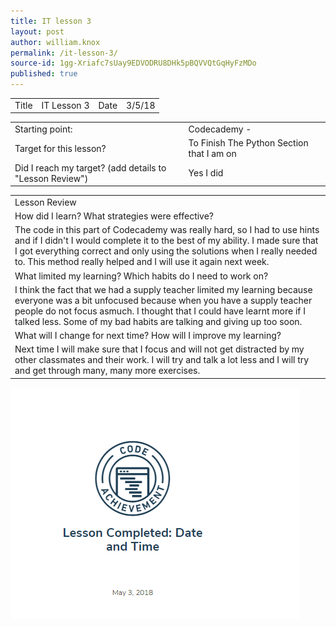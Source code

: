 ```yaml
---
title: IT lesson 3
layout: post
author: william.knox
permalink: /it-lesson-3/
source-id: 1gg-Xriafc7sUay9EDVODRU8DHk5pBQVVQtGqHyFzMDo
published: true
---
```

<table>
  <tr>
    <td>Title</td>
    <td>IT Lesson 3</td>
    <td>Date</td>
    <td>3/5/18</td>
  </tr>
</table>


<table>
  <tr>
    <td>Starting point:</td>
    <td>Codecademy -</td>
  </tr>
  <tr>
    <td>Target for this lesson?</td>
    <td>To Finish The Python Section that I am on </td>
  </tr>
  <tr>
    <td>Did I reach my target? 
(add details to "Lesson Review")</td>
    <td> Yes I did </td>
  </tr>
</table>


<table>
  <tr>
    <td>Lesson Review</td>
  </tr>
  <tr>
    <td>How did I learn? What strategies were effective? </td>
  </tr>
  <tr>
    <td>The code in this part of Codecademy was really hard, so I had to use hints and if I didn't I would complete it to the best of my ability. I made sure that I got everything correct and only using the solutions when I really needed to. This method really helped and I will use it again next week.</td>
  </tr>
  <tr>
    <td>What limited my learning? Which habits do I need to work on? </td>
  </tr>
  <tr>
    <td>I think the fact that we had a supply teacher limited my learning because everyone was a bit unfocused because when you have a supply teacher people do not focus asmuch. I thought that I could have learnt more if I talked less. Some of my bad habits are talking and giving up too soon.</td>
  </tr>
  <tr>
    <td>What will I change for next time? How will I improve my learning?</td>
  </tr>
  <tr>
    <td>Next time I will make sure that I focus and will not get distracted by my other classmates and their work. I will try and talk a lot less and I will try and get through many, many more exercises.</td>
  </tr>
</table>
<img src = "/images/2018-06-19 (2) will it.png">


